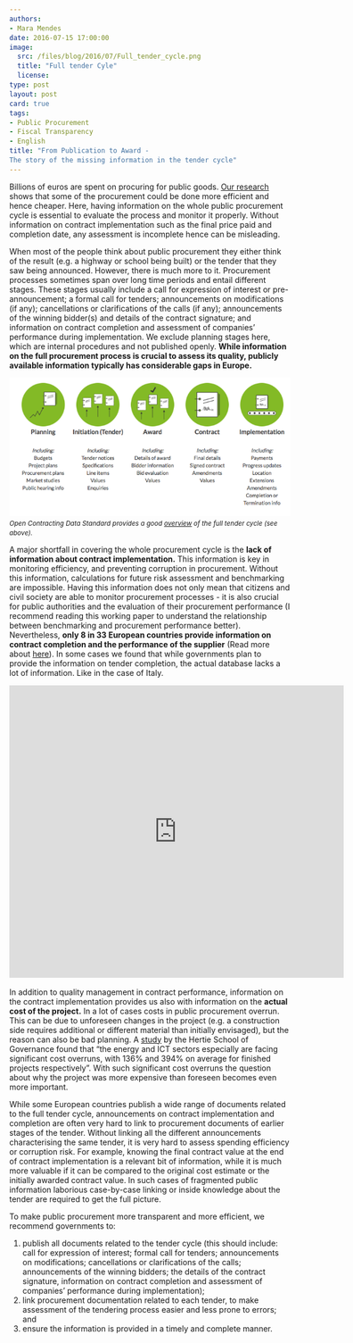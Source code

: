 ```yaml
---
authors:
- Mara Mendes
date: 2016-07-15 17:00:00
image:
  src: /files/blog/2016/07/Full_tender_cycle.png
  title: "Full tender Cyle"
  license:   
type: post
layout: post
card: true
tags:
- Public Procurement
- Fiscal Transparency
- English
title: "From Publication to Award -
The story of the missing information in the tender cycle"
---
```


Billions of euros are spent on procuring for public goods. [Our research](http://digiwhist.eu/publications/towards-a-comprehensive-mapping-of-information-on-public-procurement-tendering-and-its-actors-across-europe/) shows that some of the procurement could be done more efficient and hence cheaper. Here, having information on the whole public procurement cycle is essential to evaluate the process and monitor it properly. Without information on contract implementation such as the final price paid and completion date, any assessment is incomplete hence can be misleading.

When most of the people think about public procurement they either think of the result (e.g. a highway or school being built) or the tender that they saw being announced. However, there is much more to it. Procurement processes sometimes span over long time periods and entail different stages. These stages usually include a call for expression of interest or pre-announcement; a formal call for tenders; announcements on modifications (if any); cancellations or clarifications of the calls (if any); announcements of the winning bidder(s) and details of the contract signature; and information on contract completion and assessment of companies’ performance during implementation. We exclude planning stages here, which are internal procedures and not published openly. **While information on the full procurement process is crucial to assess its quality, publicly available information typically has considerable gaps in Europe.**
 
![](/files/blog/2016/07/Tender_cycle.png "Screenshot OCP Tender Cycle") <small><i>Open Contracting Data Standard provides a good [overview](http://standard.open-contracting.org/latest/en/schema/reference/) of the full tender cycle (see above).</i></small>

A major shortfall in covering the whole procurement cycle is the **lack of information about contract implementation.** This information is key in monitoring efficiency, and preventing corruption in procurement. Without this information, calculations for future risk assessment and benchmarking are impossible. Having this information does not only mean that citizens and civil society are able to monitor procurement processes - it is also crucial for public authorities and the evaluation of their procurement performance (I recommend reading this working paper to understand the relationship between benchmarking and procurement performance better). Nevertheless, **only 8 in 33 European countries provide information on contract completion and the performance of the supplier** (Read more about [here](http://digiwhist.eu/publications/towards-a-comprehensive-mapping-of-information-on-public-procurement-tendering-and-its-actors-across-europe/)).  In some cases we found that while governments plan to provide the information on tender completion, the actual database lacks a lot of information. Like in the case of Italy. 

<iframe src="https://opentender.eu/mapping/iframe.html#?nr=5&sub=5" frameborder="0" width="600px" height="524px"></iframe>

In addition to quality management in contract performance, information on the contract implementation provides us also with information on the **actual cost of the project.** In a lot of cases costs in public procurement overrun. This can be due to unforeseen changes in the project (e.g. a construction side requires additional or different material than initially envisaged), but the reason can also be bad planning. A [study](https://www.hertie-school.org/fileadmin/images/Downloads/pressmaterial/infrastructure/working_papers/1_WP_Cross-SectoralAnalysis.pdf) by the Hertie School of Governance found that “the energy and ICT sectors especially are facing significant cost overruns, with 136% and 394% on average for finished projects respectively”. With such significant cost overruns the question about why the project was more expensive than foreseen becomes even more important.

While some European countries publish a wide range of documents related to the full tender cycle, announcements on contract implementation and completion are often very hard to link to procurement documents of earlier stages of the tender. Without linking all the different announcements characterising the same tender, it is very hard to assess spending efficiency or corruption risk. For example, knowing the final contract value at the end of contract implementation is a relevant bit of information, while it is much more valuable if it can be compared to the original cost estimate or the initially awarded contract value. In such cases of fragmented public information laborious case-by-case linking or inside knowledge about the tender are required to get the full picture.


To make public procurement more transparent and more efficient, we recommend governments to: 

1. publish all documents related to the tender cycle (this should include: call for expression of interest; formal call for tenders; announcements on modifications; cancellations or clarifications of the calls; announcements of the winning bidders; the details of the contract signature, information on contract completion and assessment of companies’ performance during implementation);
2. link procurement documentation related to each tender, to make assessment of the tendering process easier and less prone to errors; and 
3. ensure the information is provided in a timely  and complete manner.

